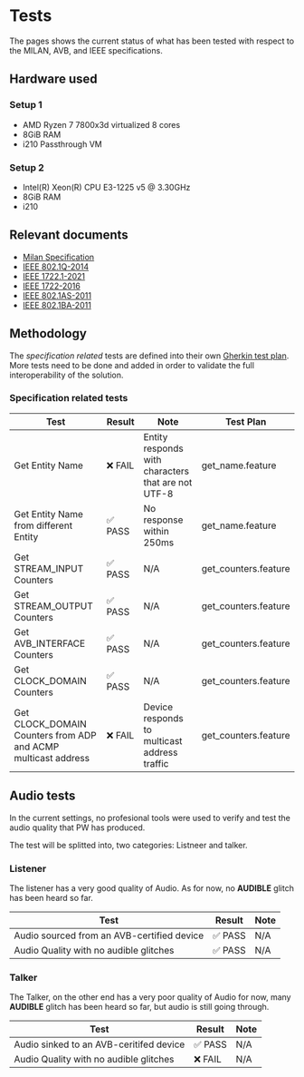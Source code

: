 # Tests

The pages shows the current status of what has been tested with respect to the
MILAN, AVB, and IEEE specifications.

## Hardware used

### Setup 1

* AMD Ryzen 7 7800x3d virtualized 8 cores
* 8GiB RAM
* i210 Passthrough VM

### Setup 2

* Intel(R) Xeon(R) CPU E3-1225 v5 @ 3.30GHz
* 8GiB RAM
* i210

## Relevant documents

* [Milan Specification](https://avnu.org/resource/milan-specification/)
* [IEEE 802.1Q-2014](https://ieeexplore.ieee.org/document/6991462)
* [IEEE 1722.1-2021](https://ieeexplore.ieee.org/document/9744630)
* [IEEE 1722-2016](https://ieeexplore.ieee.org/document/7782716)
* [IEEE 802.1AS-2011](https://ieeexplore.ieee.org/document/5741898)
* [IEEE 802.1BA-2011](https://ieeexplore.ieee.org/document/6032690)

## Methodology

The *specification related* tests are defined into their own
[Gherkin test plan](../../../../test-milan/). More tests need to be done and
added in order to validate the full interoperability of the solution.

### Specification related tests

| Test | Result | Note | Test Plan |
|-|-|-|-|
| Get Entity Name | ❌ FAIL | Entity responds with characters that are not UTF-8 | get_name.feature |
| Get Entity Name from different Entity | ✅ PASS | No response within 250ms | get_name.feature |
| Get STREAM_INPUT Counters | ✅ PASS  | N/A | get_counters.feature |
| Get STREAM_OUTPUT Counters | ✅ PASS  | N/A | get_counters.feature |
| Get AVB_INTERFACE Counters | ✅ PASS  | N/A | get_counters.feature |
| Get CLOCK_DOMAIN Counters | ✅ PASS  | N/A | get_counters.feature |
| Get CLOCK_DOMAIN Counters from ADP and ACMP multicast address | ❌ FAIL | Device responds to multicast address traffic | get_counters.feature |

## Audio tests

In the current settings, no profesional tools were used to verify and test the
audio quality that PW has produced.

The test will be splitted into, two categories: Listneer and talker.

### Listener

The listener has a very good quality of Audio. As for now, no **AUDIBLE** glitch has
been heard so far.

| Test | Result | Note |
|-|-|-|
| Audio sourced from an AVB-certified device | ✅ PASS | N/A |
| Audio Quality with no audible glitches | ✅ PASS | N/A |

### Talker

The Talker, on the other end has a very poor quality of Audio for now,
many **AUDIBLE** glitch has been heard so far, but audio is still going through.

| Test | Result | Note |
|-|-|-|
| Audio sinked to an AVB-ceritifed device |  ✅ PASS | N/A |
| Audio Quality with no audible glitches |  ❌ FAIL | N/A |
